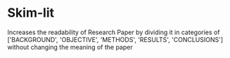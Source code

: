 # Skim-lit
Increases the readability of Research Paper by dividing it in categories of ['BACKGROUND', 'OBJECTIVE', 'METHODS', 'RESULTS', 'CONCLUSIONS'] without changing the meaning of the paper
